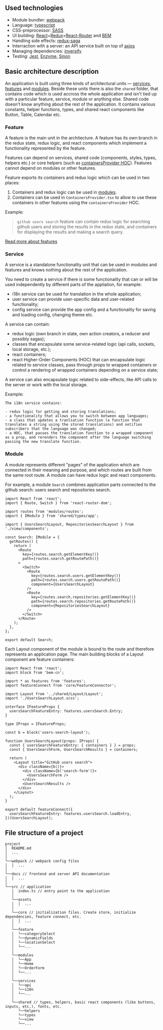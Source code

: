 ## Used technologies

- Module bundler: [webpack](https://webpack.js.org/)
- Language: [typescript](https://www.typescriptlang.org/)
- CSS-preprocessor: [SASS](https://sass-lang.com/)
- UI building: [React](https://reactjs.org/)+[Redux](https://redux.js.org/)+[React-Router](https://reacttraining.com/react-router/web) and [BEM](https://en.bem.info/)
- Handling side effects: [redux-saga](https://redux-saga.js.org/)
- Interraction with a server: an API service built on top of [axios](https://github.com/axios/axios)
- Managing dependencies: [inversify](http://inversify.io/)
- Testing: [Jest](https://facebook.github.io/jest/), [Enzyme](https://airbnb.io/enzyme/), [Sinon](https://sinonjs.org/)


## Basic architecture description
An application is built using three kinds of architectural units — [services](#service), [features](#feature) and [modules](#module). Beside these units there is also the `shared` folder, that contains code which is used accross the whole application and isn't tied up with a particular feature, service, module or anything else. Shared code doesn't know anything about the rest of the application. It contains various constants, helper functions, types, and shared react components like Button, Table, Calendar etc.

### Feature

A feature is the main unit in the architecture. A feature has its own branch in the redux state, redux logic, and react components which implement a functionality represented by the feature.

Features can depend on services, shared code (components, styles, types, helpers etc.) or core helpers (such as [containersProvider HOC](./lazy-feature.md)). Features cannot depend on modules or other features.

Feature exports its containers and redux logic which can be used in two places:
1. Containers and redux logic can be used in [modules](#module).
2. Containers can be used in `ContainersProvider.tsx` to allow to use these containers in other features using the `containersProvider` HOC.


Example:
> `github users search` feature can contain redux logic for searching github users and storing the results in the redux state, and containers for displaying the results and making a search query.

[Read more about features](./feature/feature.md)

### Service

A service is a standalone functionality unit that can be used in modules and features and knows nothing about the rest of the application.

You need to create a service if there is some functionality that can or will be used independently by different parts of the appliation, for example:
 - i18n service can be used for translation in the whole application;
 - user service can provide user-specific data and user-related functionality;
 - config service can provide the app config and a functionality for saving and loading config, changing theme etc.


A service can contain:

- redux logic (own branch in state, own action creators, a reducer and possibly sagas);
- classes that encapsulate some service-related logic (api calls, sockets, local storage, etc.);
- react containers;
- react Higher-Order Components (HOC) that can encapsulate logic related to service classes, pass through props to wrapped containers or control a rendering of wrapped containers depending on a service state;

A service can also encapsulate logic related to side-effects, like API calls to the server or work with the local storage.

Example:

```
The i18n service contains:

- redux logic for getting and storing translations;
- a functionality that allows you to switch between app languages;
- a class that updates a tranlsation function (a function that translates a string using the stored translations) and notifies subscribers that the language was changed;
- a HOC, that passes the translation function to a wrapped component as a prop, and rerenders the component after the language switching passing the new translate function.
```

### Module
A module represents different "pages" of the application which are connected in their meaning and purpose, and which routes are built from the same root route. A module can have redux logic and react components.

For example, a module `Search` combines application parts connected to the github search: users search and repositories search.

```
import React from 'react';
import { Route, Switch } from 'react-router-dom';

import routes from 'modules/routes';
import { IModule } from 'shared/types/app';

import { UsersSearchLayout, RepositoriesSearchLayout } from './view/components';

const Search: IModule = {
  getRoutes() {
    return (
      <Route
        key={routes.search.getElementKey()}
        path={routes.search.getRoutePath()}
      >
        <Switch>
          <Route
            key={routes.search.users.getElementKey()}
            path={routes.search.users.getRoutePath()}
            component={UsersSearchLayout}
          />
          <Route
            key={routes.search.repositories.getElementKey()}
            path={routes.search.repositories.getRoutePath()}
            component={RepositoriesSearchLayout}
          />
        </Switch>
      </Route>
    );
  },
};

export default Search;
```

Each Layout component of the module is bound to the route and therefore represents an application page. The main building blocks of a Layout component are feature containers:
```
import React from 'react';
import block from 'bem-cn';

import * as features from 'features';
import featureConnect from 'core/FeatureConnector';

import Layout from '../shared/Layout/Layout';
import './UsersSearchLayout.scss';

interface IFeatureProps {
  usersSearchFeatureEntry: features.usersSearch.Entry;
}

type IProps = IFeatureProps;

const b = block('users-search-layout');

function UsersSearchLayout(props: IProps) {
  const { usersSearchFeatureEntry: { containers } } = props;
  const { UsersSearchForm, UsersSearchResults } = containers;

  return (
    <Layout title="GitHub users search">
      <div className={b()}>
        <div className={b('search-form')}>
          <UsersSearchForm />
        </div>
        <UsersSearchResults />
      </div>
    </Layout>
  );
}

export default featureConnect({
  usersSearchFeatureEntry: features.usersSearch.loadEntry,
})(UsersSearchLayout);
```

## File structure of a project

```
project
│  README.md
│  ...
│
└──webpack // webpack config files
│  │  ...
│
└──docs // frontend and server API documentation
│  │  ...
│
└──src // application
   │  index.ts // entry point to the application
   │
   └──assets
   │  │  ...
   │
   └──core // initialization files. Create store, initialize dependencies, feature connect, etc.
   │  │  ...
   │
   └──feature
   │  └──categorySelect
   │  └──dynamicFields
   │  └──locationSelect
   │  └──...
   │
   └──modules
   │  └──App
   │  └──Home
   │  └──OrderForm
   │  └──...
   │
   └──services
   │  └──api
   │  └──i18n
   │  └──...
   │
   └──shared // types, helpers, basic react components (like buttons, inputs, etc.), fonts, etc.
      └──helpers
      └──types
      └──view
      └──...
```
